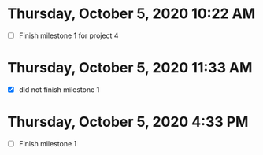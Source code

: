 # Thursday, October 5, 2020 10:22 AM
- [ ] Finish milestone 1 for project 4
# Thursday, October 5, 2020 11:33 AM
- [x] did not finish milestone 1
# Thursday, October 5, 2020 4:33 PM
- [ ] Finish milestone 1
